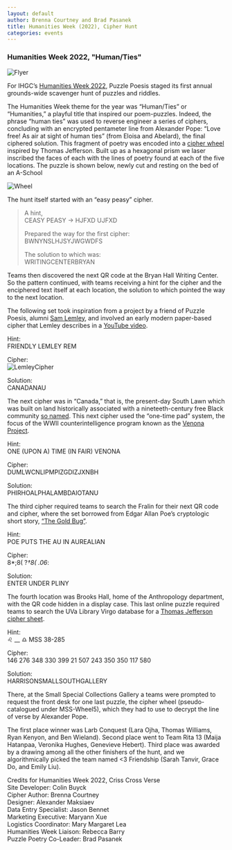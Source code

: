 ```yaml
---
layout: default
author: Brenna Courtney and Brad Pasanek
title: Humanities Week (2022), Cipher Hunt
categories: events
---
```


### Humanities Week 2022, "Human/Ties"

![Flyer](../../../../images/Instagram-Flyer1.jpg)

For IHGC’s [Humanities Week 2022](https://www.hw-uva.com/2022-humanties.html), Puzzle Poesis staged its first annual grounds-wide scavenger hunt of puzzles and riddles. 

The Humanities Week theme for the year was “Human/Ties” or “Humanities,” a playful title that inspired our poem-puzzles. Indeed, the phrase “human ties” was used to reverse engineer a series of ciphers, concluding with an encrypted pentameter line from Alexander Pope: “Love free! As air at sight of human ties” (from Eloisa and Abelard), the final ciphered solution. This fragment of poetry was encoded into a [cipher wheel](https://www.monticello.org/research-education/thomas-jefferson-encyclopedia/wheel-cipher/) inspired by Thomas Jefferson. Built up as a hexagonal prism we laser inscribed the faces of each with the lines of poetry found at each of the five locations. The puzzle is shown below, newly cut and resting on the bed of an A-School 

![Wheel](../../../../images/CipherWheel.jpg)

The hunt itself started with an “easy peasy” cipher. 

>A hint,  
>CEASY PEASY → HJFXD UJFXD
>
>Prepared the way for the first cipher:  
>BWNYNSLHJSYJWGWDFS
>
>The solution to which was:  
>WRITINGCENTERBRYAN

Teams then discovered the next QR code at the Bryan Hall Writing Center. So the pattern continued, with teams receiving a hint for the cipher and the enciphered text itself at each location, the solution to which pointed the way to the next location. 

The following set took inspiration from a project by a friend of Puzzle Poesis, alumni [Sam Lemley](https://www.library.cmu.edu/about/people/samuel-lemley), and involved an early modern paper-based cipher that Lemley describes in a [YouTube video](https://www.youtube.com/watch?v=YIOzo-cOEDk). 

Hint:  
FRIENDLY LEMLEY REM

Cipher:  
![LemleyCipher](../../../../images/LemleyCipher.png)

Solution:   
CANADANAU

The next cipher was in “Canada,” that is, the present-day South Lawn which was built on land historically associated with a nineteeth-century free Black community [so named](https://uvamagazine.org/articles/shadows_of_the_past). This next cipher used the “one-time pad” system, the focus of the WWII counterintelligence program known as the [Venona Project](https://en.wikipedia.org/wiki/Venona_project).

Hint:  
ONE (UPON A) TIME (IN FAIR) VENONA

Cipher:  
DUMLWCNLIPMPIZGDIZJXNBH

Solution:  
PHIRHOALPHALAMBDAIOTANU

The third cipher required teams to search the Fralin for their next QR code and cipher, where the set borrowed from Edgar Allan Poe’s cryptologic short story, [“The Gold Bug”](https://www.dcode.fr/gold-bug-poe).

Hint:  
POE PUTS THE AU IN AUREALIAN

Cipher:  
8*;8( ?*†8( .06*:

Solution:  
ENTER UNDER PLINY

The fourth location was Brooks Hall, home of the Anthropology department, with the QR code hidden in a display case. This last online puzzle required teams to search the UVa Library Virgo database for a [Thomas Jefferson cipher sheet](https://search.lib.virginia.edu/sources/uva_library/items/u2443446?idx=0&page=4).

Hint:  
♌︎ __ ♎︎   MSS 38-285

Cipher:  
146 276 348 330 399 21 507 243 350 350 117 580

Solution:  
HARRISONSMALLSOUTHGALLERY

There, at the Small Special Collections Gallery a teams were prompted to request the front desk for one last puzzle, the cipher wheel (pseudo-catalogued under MSS-Wheel5), which they had to use to decrypt the line of verse by Alexander Pope.

The first place winner was Larb Conquest (Lara Ojha, Thomas Williams, Ryan Kenyon, and Ben Wieland). Second place went to Team Rita 13 (Maija Hatanpaa, Veronika Hughes, Genevieve Hebert). Third place was awarded by a drawing among all the other finishers of the hunt, and we algorithmically picked the team named <3 Friendship (Sarah Tanvir, Grace Do, and Emily Liu). 


Credits for Humanities Week 2022, Criss Cross Verse  
Site Developer: Colin Buyck  
Cipher Author: Brenna Courtney  
Designer: Alexander Maksiaev  
Data Entry Specialist: Jason Bennet  
Marketing Executive: Maryann Xue  
Logistics Coordinator: Mary Margaret Lea  
Humanities Week Liaison: Rebecca Barry  
Puzzle Poetry Co-Leader: Brad Pasanek